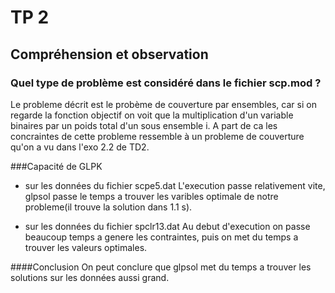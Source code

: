# TP 2

## Compréhension et observation

### Quel type de problème est considéré dans le fichier scp.mod ?

Le probleme décrit est le probème de couverture par ensembles, car si on regarde la fonction objectif on voit que la multiplication d'un variable binaires par un poids total d'un sous ensemble i. A part de ca les concraintes de cette probleme ressemble à un probleme de couverture qu'on a vu dans l'exo 2.2 de TD2.

###Capacité de GLPK

- sur les données du fichier scpe5.dat
	L'execution passe relativement vite, glpsol passe le temps a trouver les varibles optimale de notre probleme(il trouve la solution dans 1.1 s).

- sur les données du fichier spclr13.dat
	Au debut d'execution on passe beaucoup temps a genere les contraintes, puis on met du temps a trouver les valeurs optimales.

####Conclusion
	On peut conclure que glpsol met du temps a trouver les solutions sur les données aussi grand.